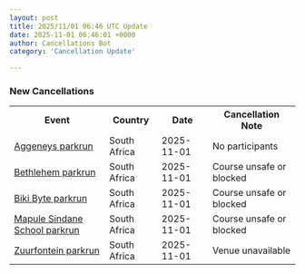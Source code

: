 ```yaml
---
layout: post
title: 2025/11/01 06:46 UTC Update
date: 2025-11-01 06:46:01 +0000
author: Cancellations Bot
category: 'Cancellation Update'

---
```


<h3>New Cancellations</h3>
<div class='hscrollable'>
<table style='width: 100%'>
    <tr>
        <th>Event</th>
        <th>Country</th>
        <th>Date</th>
        <th>Cancellation Note</th>
    </tr>
    <tr>
        <td><a href="https://www.parkrun.co.za/aggeneys">Aggeneys parkrun</a></td>
        <td>South Africa</td>
        <td>2025-11-01</td>
        <td>No participants</td>
    </tr>
    <tr>
        <td><a href="https://www.parkrun.co.za/bethlehem">Bethlehem parkrun</a></td>
        <td>South Africa</td>
        <td>2025-11-01</td>
        <td>Course unsafe or blocked</td>
    </tr>
    <tr>
        <td><a href="https://www.parkrun.co.za/bikibyte">Biki Byte parkrun</a></td>
        <td>South Africa</td>
        <td>2025-11-01</td>
        <td>Course unsafe or blocked</td>
    </tr>
    <tr>
        <td><a href="https://www.parkrun.co.za/mapulesindaneschool">Mapule Sindane School parkrun</a></td>
        <td>South Africa</td>
        <td>2025-11-01</td>
        <td>Course unsafe or blocked</td>
    </tr>
    <tr>
        <td><a href="https://www.parkrun.co.za/zuurfontein">Zuurfontein parkrun</a></td>
        <td>South Africa</td>
        <td>2025-11-01</td>
        <td>Venue unavailable</td>
    </tr>
</table>
</div>
